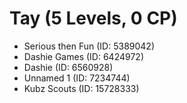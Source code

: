 # Tay (5 Levels, 0 CP)

- Serious then Fun (ID: 5389042)
- Dashie Games (ID: 6424972)
- Dashie (ID: 6560928)
- Unnamed 1 (ID: 7234744)
- Kubz Scouts (ID: 15728333)
